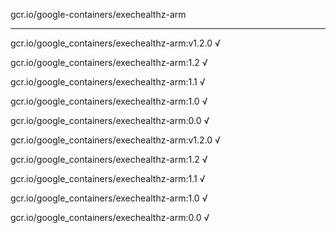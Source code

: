 gcr.io/google-containers/exechealthz-arm 

----
gcr.io/google_containers/exechealthz-arm:v1.2.0 √

gcr.io/google_containers/exechealthz-arm:1.2 √

gcr.io/google_containers/exechealthz-arm:1.1 √

gcr.io/google_containers/exechealthz-arm:1.0 √

gcr.io/google_containers/exechealthz-arm:0.0 √

gcr.io/google_containers/exechealthz-arm:v1.2.0 √

gcr.io/google_containers/exechealthz-arm:1.2 √

gcr.io/google_containers/exechealthz-arm:1.1 √

gcr.io/google_containers/exechealthz-arm:1.0 √

gcr.io/google_containers/exechealthz-arm:0.0 √

